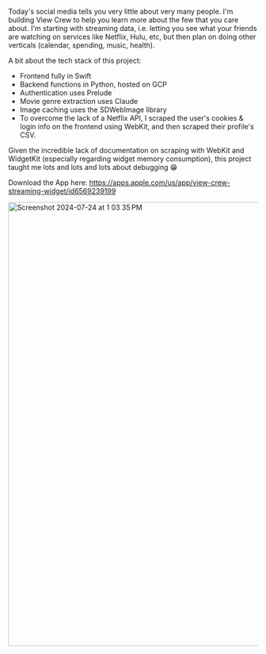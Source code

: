 Today's social media tells you very little about very many people. I'm building View Crew to help you learn more about the few that you care about.  I'm starting with streaming data, i.e. letting you see what your friends are watching on services like Netflix, Hulu, etc, but then plan on doing other verticals (calendar, spending, music, health).

A bit about the tech stack of this project:
- Frontend fully in Swift
- Backend functions in Python, hosted on GCP
- Authentication uses Prelude
- Movie genre extraction uses Claude
- Image caching uses the SDWebImage library
- To overcome the lack of a Netflix API, I scraped the user's cookies & login info on the frontend using WebKit, and then scraped their profile's CSV.

Given the incredible lack of documentation on scraping with WebKit and WidgetKit (especially regarding widget memory consumption), this project taught me lots and lots and lots about debugging 😁

Download the App here: https://apps.apple.com/us/app/view-crew-streaming-widget/id6569239199

<img width="895" alt="Screenshot 2024-07-24 at 1 03 35 PM" src="https://github.com/user-attachments/assets/0dc79adf-1efa-4ecd-8be7-98d78b0a6272">

